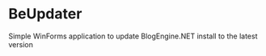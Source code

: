 BeUpdater
=========

Simple WinForms application to update BlogEngine.NET install to the latest version